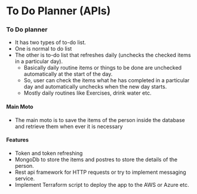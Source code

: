 
# To Do Planner (APIs)

### To Do planner
- It has two types of to-do list.
- One is normal to do list
- The other is to-do list that refreshes daily (unchecks the checked items in a particular day).
    - Basically daily routine items or things to be done are unchecked automatically at the start of the day.
    - So, user can check the items what he has completed in a particular day and automatically unchecks when the new day starts.
    - Mostly daily routines like Exercises, drink water etc.

#### Main Moto
- The main moto is to save the items of the person inside the database and retrieve them when ever it is necessary

#### Features
- Token and token refreshing 
- MongoDb to store the items and postres to store the details of the person.
- Rest api framework for HTTP requests or try to implement messaging service.
- Implement Terraform script to deploy the app to the AWS or Azure etc.
